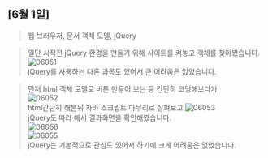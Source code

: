 <!-- # 원강희 [201840218]

## [03월 16일]
> 오늘 배운 냐용 요약 <br />
> 여러줄 요약 <br>
> 3번
배운내용

<table>
</table> -->





## [6월 1일]

>웹 브러우저, 문서 객체 모델, jQuery

>일단 시작전 jQuery 환경을 만들기 위해 사이트를 켜놓고 객체를 찾아봤습니다.<br>
![06051](https://user-images.githubusercontent.com/80237099/120824963-e2bf8a00-c593-11eb-91d2-7d0020fb18c4.png)<br>
jQuery를 사용하는 다른 과목도 있어서 큰 어려움은 없었습니다.

>먼저 html 객체 모델로 버튼 만들어 보는 등 간단히 코딩해보다가<br> 
![06052](https://user-images.githubusercontent.com/80237099/120826359-4e562700-c595-11eb-8439-5dbea5f9435d.png)<br>
html간단히 해본뒤 자바 스크립트 마무리로 살펴보고
![06053](https://user-images.githubusercontent.com/80237099/120828130-210a7880-c597-11eb-9bf0-05867261c744.png)<br>
jQuery도 따라 해서 결과화면을 확인해봤습니다.<br>
![06056](https://user-images.githubusercontent.com/80237099/120830212-3b455600-c599-11eb-9ce2-bbe9c77a031e.png)<br>
![06055](https://user-images.githubusercontent.com/80237099/120829935-f02b4300-c598-11eb-86e6-f83496bb7d78.png)<br>
jQuery는 기본적으로 관심도 있어서 하기에 크게 어려움은 없었습니다.







<!-- ## [5월 25일]
>express 모듈 복습

>본내용을 복습하기 위해 다운로드와 인터넷 확인할 필요가 있어 약간 번거로웁이 있었지만<br>
기본적으로 수업내용에 따라가면서 하나하나 실행해보니 큰 문제는 없었습니다.

>일단 부족한 코딩 실력을 보충하기 위해 주어진 코딩문서를 복습해보았습니다.<br>
![오늘 자료1](https://user-images.githubusercontent.com/80237099/119699215-de58ea00-be8c-11eb-95dc-4eef4a31ddf5.png)<br>
![오늘 자료2](https://user-images.githubusercontent.com/80237099/119699259-edd83300-be8c-11eb-8096-d75da93cd7e6.png)<br>
코딩 실행해보다 보니깐<br>
![오늘 자료3](https://user-images.githubusercontent.com/80237099/119699407-1ceea480-be8d-11eb-881c-daded50aa80c.png)<br>
이런 간단한 오류도 있었지만 공부하는 느낌으로 차근차근 코딩내용을 찾아볼 수 있었습니다. -->





<!-- ## [5월 18일]
>node.js 기본 복습

>이번 수업내용은 조금 새로웠지만 그렇게 어려운 내용은 아니였습니다.<br>
어느정도 적응만 되면 크게 문제는 없없고 ppt가 있어서 참조하는데 도움이 되었습니다.

>기본적으로 코딩을 따라해보고 그것을 외우는 방식으로 공부했습니다.<br>
![5221](https://user-images.githubusercontent.com/80237099/119189274-d37e0e00-bab6-11eb-8c3c-988f063a1eff.png)<br>
![5222](https://user-images.githubusercontent.com/80237099/119189356-f01a4600-bab6-11eb-9c92-a930a74f7093.png)<br>
![5223](https://user-images.githubusercontent.com/80237099/119189385-f90b1780-bab6-11eb-9ed5-853e98a11f56.png)<br>
기본적을 공부하는데 큰문제는 없었지만 예제 9-13을 실행할때 지연 현상이 조금 있어서 놀랐습니다.<br>
예제 9-14같은건 기본적으로 공부하던 js와 비슷해서 공부하기 편했고<br>
![5224](https://user-images.githubusercontent.com/80237099/119189719-5dc67200-bab7-11eb-95c8-68a5e8afb945.png)<br>
그 외 수업시간에 따라했던 예제들도 한번씩은 실행을 하면서 확인해봤습니다.
 -->






<!-- ## [5월 11일]
>예외 처리

>오랜만에 과정이 어려운 편이어서 조금 힘들었습니다.<br>
따로 코딩을 다시 봐야겠습니다.

>일단 간단히 교수님이 적어주신 예제들을 따라 적어 봤습니다.<br>
![자료1](https://user-images.githubusercontent.com/80237099/118347858-2caee480-b581-11eb-9180-c31f246dfef4.png)<br>
![자료2](https://user-images.githubusercontent.com/80237099/118347882-5405b180-b581-11eb-96e2-7b27dd68f591.png)<br>
예제 자체는 적어 내는데 큰문제는 없었습니다.<br>
![자료3](https://user-images.githubusercontent.com/80237099/118347917-97f8b680-b581-11eb-8d0c-28370addc666.png)<br>
예외 처리의 개념을 이해하는거 하고 HTML로 출력할때는 조금 어려움이 있었습니다.<br>
그래도 일단은 따라 공부 할 수 있어서 좋았습니다.<br>
따라 적고 공부하는건 크게 어려움은 없었지만<br>
저번에 github에 push가 안된 md파일을 집에서 다시 만들어서 올리느라 바쁜 하루였습니다.<br> -->





<!-- ## [5월 4일]
>표준 내장 객체

>원본이 있지만 그날 했던것을 깃허브를 확인했어야 했는데 5월 4일 수업때 적은내용
코딩따라 한것을 github에 push가 안됬나 봅니다.<br>
오늘 1점 깍인거 보고 알았습니다.<br>
학교 PC에 있는 파일이어서 당장은 가져올 수 없기에 급하게 나마 다시 적어봅니다.

>그날은 표준 내장 객체를 배워봤습니다.<br>
 ch07부분을 적어놨었는데 github에 푸쉬된줄 알고 다른곳에 파일을 저장을 안해서 머리속에 있는 기억과 ppt자료 만으로 적어봅니다.  

 >![제목 없음](https://user-images.githubusercontent.com/80237099/117769213-5e1c6d00-b26e-11eb-804a-ad8028f232ad.png)
 간단히 예제를 적어봤습니다.<br>
처음 적을때보다 오브젝트 부분을 2번적으니깐 그래도 이해라도 잘되는 것 같았습니다. <br>

>이것 외 에도 기억에 남는 코드가 있었는데<br>
![제목 없음2](https://user-images.githubusercontent.com/80237099/117770326-c029a200-b26f-11eb-87f8-2ad90b25c47b.png)<br>
소수점 부분을 정해서 출력하는게 유용해 보였고<br>
![제목 없음3](https://user-images.githubusercontent.com/80237099/117770438-dfc0ca80-b26f-11eb-9e2e-e766a5950125.png)<br>
역시 숫자를 넣어야하는 부분에 문자를 넣으니 예상되는 오류까지 뜨는것을 보고
어느정도 이해할 수 있었습니다.

>위의 진도 외에도 미리 적어둔 진도가 있었는데 확인을 못하고 너무 늦게 제출해버렸습니다. <br>
그 동안 빠짐없이 제출되어서 괜찮다고 생각했습니다. <br>
죄송합니다.
 -->









 >
<!-- ## [4월 27일]
>객체 <br>

>함수를 배워보았습니다. 크게 이해가 안되는 부분은 없었고<br> 
비교적 수월하게 진행되었습니다.

let name = "dong"<br>
foo = () => { <br>
    let name = "synn";<br>
    console.log(this.name);<br>
 };<br>
function foo() {<br>
     console.log("this.name"); <br>
};<br>
<br>
foo();<br>
<br>
>위 문서같은 함수도 잠깐 배워보았고
<br>
let foo = ["사과","배","바나나","딸기"];<br>
<br>
console.log(foo[0]);<br>
console.log(foo[3]);<br>
<br>

let foo = {<br>
    제품명: "건조 망고",<br>
    유행: "당절임",<br>
    원산지: "필리핀",<br>
    price: 1200<br>
};<br>
<br>
console.log(foo);<br>
console.log(foo.제품명);<br>
console.log(foo.price);<br>
<br>
for (let key in foo) {<br>
    console.log(`${key}: ${foo[key]}`);<br>
}<br>

>위 내용과 같은 객체의 기본과 반복문에 대해서도 배워 보았습니다.
![cpjs](https://user-images.githubusercontent.com/80237099/116540327-f9374d80-a924-11eb-8148-fcb597b9bc5b.png)<br>
사진과 같이 많은 코딩을 따라해봤으며 

function Product(name2020, price2020){<br>
    this.name2021 = name2020;<br>
    this.price2021 = price2020;<br>
}<br>
<br>
let product = new Product("바나나", 1200);<br>
<br>
console.log(product);<br>

>위에 코드를 배울때 집중력이 흐려졌는지 짧게 복습해볼 예정입니다.<br>
![cpjs2](https://user-images.githubusercontent.com/80237099/116541370-57b0fb80-a926-11eb-831b-b2e288b3c22b.png)<br>
위 코드의 결과 -->










<!-- ## [04월 13일]
>함수 <br>

>6주 동안 크고 작은 오류들이 줄비하게 나타나서 많은 어려움이 있었지만, <br>
4월 13일 현재 대부분 오류들이 해결되서 수월하게 함수 수업을 진행할 수 있었습니다.<br>
오류를 해결하느라 뒤따라 오지 못한 학습내용들을 따라가기위해 남은 시간동안 <br>
영상자료들을 바탕으로 복습을 진행해보려고 합니다.

>오늘 배운내용은 <br>
익명적 함수와 선언적 함수를 비롯한 여러 함수들이며 

익명적 함수

>let foo =function() { <br>
    console.log("첫번째 줄");<br>
    console.log("두번째 줄");<br>
};<br>
<br>
foo();<br>
console.log(foo);<br>

선언적 함수

 >let foo = () => {<br>
     console.log("첫번째 줄"); <br>
     console.log("두번째 줄"); <br>
 };<br>
<br>
 foo();<br>
 console.log(foo);<br>

>등등을 비롯한

 >let inputA = '52';<br>
 let inputB = '52.273';<br>
 let inputC = '1403동';<br>
<br>
 console.log(parseInt(inputA));<br>
<br>
 console.log(parseInt(inputB));<br>
 console.log(parseFloat(inputB));<br>
<br>
 console.log(parseInt(inputC));<br>
<br>
<br>
 console.log(Number(inputA));<br>
 console.log(Number(inputB));<br>
 console.log(Number(inputC));<br>
<br>
 setTimeout(() => {<br>
     console.log("1초 경과!");<br>
 }, 1000)<br>
<br>
 setInterval(() => {<br>
     console.log("인터벌 1초 경과!");<br>
 }, 1000)<br>

>함수들을 같이 코딩해보았고<br>비교적 실행결과가 잘나와서 수월하게<br> 코딩했습니다. -->


<!-- ## [04월 05일]
> 오늘은 수업중 반복문을 배워보았습니다. <br>

> 오늘도 그렇게 쉽자않게 진행했지만 저번주보다는 비교적 편하다는 느낌이 있었습니다.<br>
몇몇 오류가 있긴했습니다.<br>![이상한 오류](https://user-images.githubusercontent.com/80237099/114125963-76792f00-9932-11eb-9d32-7f72bd01b1b8.PNG)
![이상한 오류2](https://user-images.githubusercontent.com/80237099/114126003-85f87800-9932-11eb-8546-6bfdfc439863.PNG)
![이상한 오류3](https://user-images.githubusercontent.com/80237099/114126036-94469400-9932-11eb-82e8-041eb192d8bb.PNG)<br>
역시 무엇이 문제인지 감도안잡힙니다.
강의내용 다시보면서 조금씩 고쳐보려고 합니다.<br>

>오늘 배운내용은<br>
![캡처10](https://user-images.githubusercontent.com/80237099/114126284-1b940780-9933-11eb-8aa2-54a76571d86f.PNG)
![캡처11](https://user-images.githubusercontent.com/80237099/114126374-441c0180-9933-11eb-9baa-a370da07bab6.PNG)<br>
위내용 같은 반복문과 배열을 배워봤고 집에서 조금씩 복습하는 중입니다.

<<<<<<< HEAD
27번 텍스트는 테스트 문서입니다. 본문과는 무관한 내용입니다.
12345 -->
<!-- =======
>text test
>>>>>>> 2b3af220afe78c6c445d9573224d6fc3b39deb2d -->


<!-- ## [03월 30일]
> 오늘은 js 수업중 조건문을 배워보았습니다. <br>

>솔직히 오늘드 잘따라가지 못했습니다. 여러가지 요인이 있겠지만<br>
![2-5반 git오류-01](https://user-images.githubusercontent.com/80237099/113377044-250af600-93ae-11eb-9ea3-cd4b25478183.PNG)
![2-5반 git오류-02](https://user-images.githubusercontent.com/80237099/113377046-25a38c80-93ae-11eb-99b4-dc0863cb6af8.PNG)<br>
위와 같은 에러가 떠서 커밋자체를 할 수 가없었고 이유도 몰라서 수업3시간 내내 골머리를<br> 알아야 했습니다.<br>
그뿐만 아니라 저의 js코딩능력 자체에 문제가 있는지 에러도 많이 나타나기도 했습니다.<br>
<br>
그렇기에 강의 끝나고 교수님께 질문하면서 해결해볼려고 확실한 해결법이 안나와서 그냥<br>집에서 코딩해보기로 결정하고 집PC에 들어가서 git에서 파일을 꺼내와 다시코딩작업을<br>진행하려는데 <br>![파일 소실2](https://user-images.githubusercontent.com/80237099/113377913-9cda2000-93b0-11eb-82fd-9e6d00e4ebb6.PNG)
위의 사진처럼 기존에 하던 코딩들이 소실되어 있어서 파일을 다시 만드는데 시간을 들였습니다. 




>집에서 코딩해본 결과 가본적으로 밑에 사진처럼 중첩문을 간단히 코딩해 보았고<br>
![중첩문 사진 찐](https://user-images.githubusercontent.com/80237099/113376827-a1e9a000-93ad-11eb-8b47-6ae500edca44.png)<br>
밑에 사진 처럼 스위치문도 코딩해보았습니다.<br>
![스위치 사진](https://user-images.githubusercontent.com/80237099/113376928-e07f5a80-93ad-11eb-86b6-8e1c3891140c.png)<br>
코딩 자체는 제가 이해를 잘못해서 어려움이 있었지만 <br>
코딩은 기존에 있던 ppt자료를 참조해서 코딩해가지고 자료를 찾는데 크게 어려움은 없었습니다.
 -->






<!-- JS 조건문<br>
오늘은 js 수업중 조건문을 배워보았습니다.<br>

기본적으로 
<a href="C:\Javasc201840218"><img src="중첩문 사진 찐.png" alt="중첩문js"></a>
같은 중첩문이나<br><a href="C:\Javasc201840218"><img src="스위치 사진.png" alt="스위치js"></a>같은 스위치문등을 쓰면서<br>공부했습니다.

공부 하는것 자체는 큰문제는 없었는데, PC에서 했을때 나타난 문제인<a href="![2-5반 git오류-01](https://user-images.githubusercontent.com/80237099/113376154-03107400-93ac-11eb-9112-27e8d98b8213.PNG)"><img src="2-5반 git오류-01.png" alt="이거"></a><a href="![2-5반 git오류-02](https://user-images.githubusercontent.com/80237099/113376165-09065500-93ac-11eb-926c-e63f9d23f49e.PNG)
"><img src="2-5반 git오류-02.png" alt="요거"></a>처럼 이유를 알 수 없는 <br>오류들이 계속떠서 난항을 겪고 결국 집에와서 해결할려고 했는데 <a href="C:\Javasc201840218"><img src="파일 소실1.png" alt="err"></a>github에 올라와있던 몇몇 파일들이 소실되있어서 집에서 코딩하는데 디메리트를 안고 할수밖에 없었습니다.<br>

그래도 학교 PC와는 달리 집PC는 commit하는데 큰 문제는 없어서 github에 파일을 올리는데큰문제는 없었습니다. -->











<!-- # 원강희 [201840218]

## [03월 16일]
> JS 코드 함수 코딩 <br />
> 솔직히 수업을 잘 못따라 갔습니다 $나 node 파일이 오류뜨고<br>
> 집에서 조금씩 따라가려고 유튜브보면서 공부중입니다<br>
  3번
배운내용
let date = new Date()
h = date.getHour();

console.log( h < 3 || h > 8);
console.log( h >= 3 && h <= 8);

let type = typeof(date.getHours());
console.log(type);

const conl = "산수선언";
console.log(con);

let input = 31;

if( date.getHours )
{
    console.log("오전");
}
console.log("오후");

console.log(date.getFullYear())
console.log(date.getMonth())
console.log(date.getday())
console.log(date.getTime())
console.log(date.getUTCMinutes())
console.log(date.getSeconds())
console.log(date.getDate())
// let intput = 32;
// if ( input % 2 == 0 ){
//     console.log("홀수");
// }
// 커밋테스트


<table>
</table> -->
